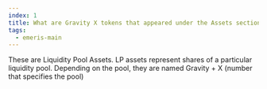```yaml
---
index: 1
title: What are Gravity X tokens that appeared under the Assets section on the Portfolio page?
tags: 
  - emeris-main
---
```


These are Liquidity Pool Assets. LP assets represent shares of a particular liquidity pool.  Depending on the pool, they are named Gravity + X (number that specifies the pool)
